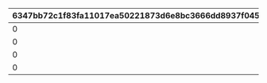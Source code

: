 |6347bb72c1f83fa11017ea50221873d6e8bc3666dd8937f0451c694eedf74773|73a7e00f691dc5d694da584a07f5349f001372129dfba854cb747a8afc7f6202|23939ae4b81faa82edf1d4c2645c36aec9654292cba595dc945833fb1eae8a3d|2a2de560a92d852c8fd8dbfab6c91dcbc4feaee8ba28f8da09fc7bfafee845e0|ad389944ec5d022a1cbf2b94203246bc8d9f81573c0d10d0f71d42fbcee929a3|603cf66ac45c4d2a07733866a92ad80a7a235ca7f1724595ba201452bf28261d|b83f38cdde94035d4bca88ccb001fdb3c8c42d633b10dd11227e62176518625f|b4dffa0eb08f27da3d3ba14df14f339354b7d9eeaa4bd29944fd1b8492b94802|d8ffc33fdb956b5bc00a2d5f42f4ab34da268ff6c11092aea6dc27f901b605aa|1be012c5f3ae624195016780d3dc689a5d13f9285a396de184a111ea248f2799|9a7679d7058e56e201f77dfabc431dfb5ad5bd748ece55123fd7bca742120843|74dbc4c735d8604eabc297e763129caee70f402c03de3abb844367aa62037470|28d970370c1f271288a00e63948936043d91e8ac549b58d62da0ff78bf08056b|7c1614fbe985a6665a079df9f075cbcc21a52d02ad8a3081babe8f13fedc3c87|dac7415dfd6235a2a9e33292152812bd32f0a5d4fbbd1436e79b01a286b19429|0da24b8060a905cd28f76c3517cff8531d611aae58bd3cc254988a9f537b1632|
| --- | --- | --- | --- | --- | --- | --- | --- | --- | --- | --- | --- | --- | --- | --- | --- |
|0|0|8|1500|2|20003|20|12|0|25|1001|94002|91002|23001|2500000|2|
|0|0|8|1500|2|20003|20|12|0|25|1002|94002|91002|23001|2500000|2|
|0|0|8|1500|2|20003|20|12|0|25|1003|94002|91002|23001|2500000|2|
|0|0|8|1500|2|20003|20|12|0|25|1004|94002|91002|23001|2500000|2|